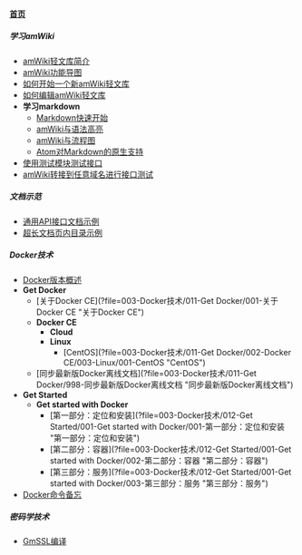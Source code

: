 
#### [首页](?file=home-首页)

##### 学习amWiki
- [amWiki轻文库简介](?file=001-学习amWiki/01-amWiki轻文库简介 "amWiki轻文库简介")
- [amWiki功能导图](?file=001-学习amWiki/02-amWiki功能导图 "amWiki功能导图")
- [如何开始一个新amWiki轻文库](?file=001-学习amWiki/03-如何开始一个新amWiki轻文库 "如何开始一个新amWiki轻文库")
- [如何编辑amWiki轻文库](?file=001-学习amWiki/04-如何编辑amWiki轻文库 "如何编辑amWiki轻文库")
- **学习markdown**
    - [Markdown快速开始](?file=001-学习amWiki/05-学习markdown/01-Markdown快速开始 "Markdown快速开始")
    - [amWiki与语法高亮](?file=001-学习amWiki/05-学习markdown/02-amWiki与语法高亮 "amWiki与语法高亮")
    - [amWiki与流程图](?file=001-学习amWiki/05-学习markdown/03-amWiki与流程图 "amWiki与流程图")
    - [Atom对Markdown的原生支持](?file=001-学习amWiki/05-学习markdown/05-Atom对Markdown的原生支持 "Atom对Markdown的原生支持")
- [使用测试模块测试接口](?file=001-学习amWiki/06-使用测试模块测试接口 "使用测试模块测试接口")
- [amWiki转接到任意域名进行接口测试](?file=001-学习amWiki/07-amWiki转接到任意域名进行接口测试 "amWiki转接到任意域名进行接口测试")

##### 文档示范
- [通用API接口文档示例](?file=002-文档示范/001-通用API接口文档示例 "通用API接口文档示例")
- [超长文档页内目录示例](?file=002-文档示范/002-超长文档页内目录示例 "超长文档页内目录示例")

##### Docker技术
- [Docker版本概述](?file=003-Docker技术/001-Docker版本概述 "Docker版本概述")
- **Get Docker**
    - [关于Docker CE](?file=003-Docker技术/011-Get Docker/001-关于Docker CE "关于Docker CE")
    - **Docker CE**
        - **Cloud**
        - **Linux**
            - [CentOS](?file=003-Docker技术/011-Get Docker/002-Docker CE/003-Linux/001-CentOS "CentOS")
    - [同步最新版Docker离线文档](?file=003-Docker技术/011-Get Docker/998-同步最新版Docker离线文档 "同步最新版Docker离线文档")
- **Get Started**
    - **Get started with Docker**
        - [第一部分：定位和安装](?file=003-Docker技术/012-Get Started/001-Get started with Docker/001-第一部分：定位和安装 "第一部分：定位和安装")
        - [第二部分：容器](?file=003-Docker技术/012-Get Started/001-Get started with Docker/002-第二部分：容器 "第二部分：容器")
        - [第三部分：服务](?file=003-Docker技术/012-Get Started/001-Get started with Docker/003-第三部分：服务 "第三部分：服务")
- [Docker命令备忘](?file=003-Docker技术/999-Docker命令备忘 "Docker命令备忘")

##### 密码学技术
- [GmSSL编译](?file=004-密码学技术/001-GmSSL编译 "GmSSL编译")
